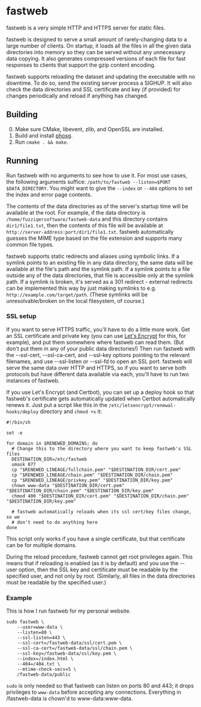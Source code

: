 # fastweb

fastweb is a very simple HTTP and HTTPS server for static files.

fastweb is designed to serve a small amount of rarely-changing data to a large number of clients. On startup, it loads all the files in all the given data directories into memory so they can be served without any unnecessary data copying. It also generates compressed versions of each file for fast responses to clients that support the gzip content encoding.

fastweb supports reloading the dataset and updating the executable with no downtime. To do so, send the existing server process a SIGHUP. It will also check the data directories and SSL certificate and key (if provided) for changes periodically and reload if anything has changed.

## Building

0. Make sure CMake, libevent, zlib, and OpenSSL are installed.
1. Build and install [phosg](https://github.com/fuzziqersoftware/phosg).
2. Run `cmake . && make`.

## Running

Run fastweb with no arguments to see how to use it. For most use cases, the following arguments suffice: `/path/to/fastweb --listen=$PORT $DATA_DIRECTORY`. You might want to give the `--index` or `--404` options to set the index and error page contents.

The contents of the data directories as of the server's startup time will be available at the root. For example, if the data directory is `/home/fuzziqersoftware/fastweb-data` and this directory contains `dir1/file1.txt`, then the contents of this file will be available at `http://server-address:port/dir1/file1.txt`. fastweb automatically guesses the MIME type based on the file extension and supports many common file types.

fastweb supports static redirects and aliases using symbolic links. If a symlink points to an existing file in any data directory, the same data will be available at the file's path and the symlink path. If a symlink points to a file outside any of the data directories, that file is accessible only at the symlink path. If a symlink is broken, it's served as a 301 redirect - external redirects can be implemented this way by just making symlinks to e.g. `http://example.com/target/path`. (These symlinks will be unresolvable/broken on the local filesystem, of course.)

### SSL setup

If you want to serve HTTPS traffic, you'll have to do a little more work. Get an SSL certificate and private key (you can use [Let's Encrypt](https://letsencrypt.org/) for this, for example), and put them somewhere where fastweb can read them. (But don't put them in any of your public data directories!) Then run fastweb with the --ssl-cert, --ssl-ca-cert, and --ssl-key options pointing to the relevant filenames, and use --ssl-listen or --ssl-fd to open an SSL port. fastweb will serve the same data over HTTP and HTTPS, so if you want to serve both protocols but have different data available via each, you'll have to run two instances of fastweb.

If you use Let's Encrypt (and Certbot), you can set up a deploy hook so that fastweb's certificate gets automatically updated when Certbot automatically renews it. Just put a script like this in the `/etc/letsencrypt/renewal-hooks/deploy` directory and `chmod +x` it:

    #!/bin/sh

    set -e

    for domain in $RENEWED_DOMAINS; do
      # Change this to the directory where you want to keep fastweb's SSL files
      DESTINATION_DIR=/etc/fastweb
      umask 077
      cp "$RENEWED_LINEAGE/fullchain.pem" "$DESTINATION_DIR/cert.pem"
      cp "$RENEWED_LINEAGE/chain.pem" "$DESTINATION_DIR/chain.pem"
      cp "$RENEWED_LINEAGE/privkey.pem" "$DESTINATION_DIR/key.pem"
      chown www-data "$DESTINATION_DIR/cert.pem" "$DESTINATION_DIR/chain.pem" "$DESTINATION_DIR/key.pem"
      chmod 400 "$DESTINATION_DIR/cert.pem" "$DESTINATION_DIR/chain.pem" "$DESTINATION_DIR/key.pem"

      # fastweb automatically reloads when its ssl cert/key files change, so we
      # don't need to do anything here
    done

This script only works if you have a single certificate, but that certificate can be for multiple domains.

During the reload procedure, fastweb cannot get root privileges again. This means that if reloading is enabled (as it is by default) and you use the --user option, then the SSL key and certificate must be readable by the specified user, and not only by root. (Similarly, all files in the data directories must be readable by the specified user.)

### Example

This is how I run fastweb for my personal website.

    sudo fastweb \
        --user=www-data \
        --listen=80 \
        --ssl-listen=443 \
        --ssl-cert=/fastweb-data/ssl/cert.pem \
        --ssl-ca-cert=/fastweb-data/ssl/chain.pem \
        --ssl-key=/fastweb-data/ssl/key.pem \
        --index=/index.html \
        --404=/404.txt \
        --mtime-check-secs=5 \
        /fastweb-data/public

`sudo` is only needed so that fastweb can listen on ports 80 and 443; it drops privileges to `www-data` before accepting any connections. Everything in /fastweb-data is chown'd to www-data:www-data.